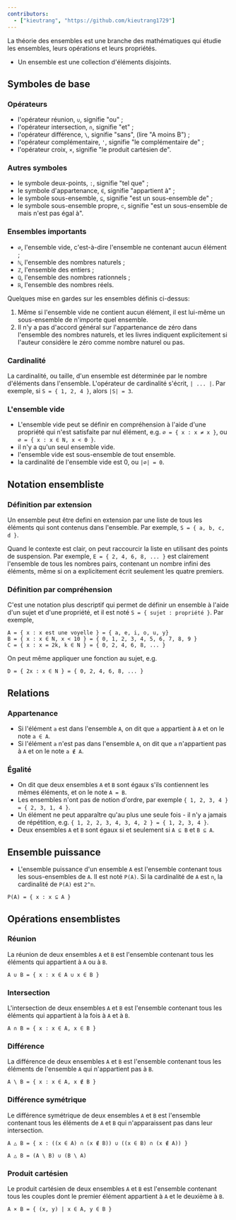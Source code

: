 ```yaml
---
contributors: 
  - ["kieutrang", "https://github.com/kieutrang1729"]
---
```


La théorie des ensembles est une branche des mathématiques qui étudie les ensembles, leurs opérations et leurs propriétés.

* Un ensemble est une collection d'éléments disjoints.

## Symboles de base

### Opérateurs
* l'opérateur réunion, `∪`, signifie "ou" ;
* l'opérateur intersection, `∩`, signifie "et" ;
* l'opérateur différence, `\`, signifie "sans", (lire "A moins B") ;
* l'opérateur complémentaire, `'`, signifie "le complémentaire de" ;
* l'opérateur croix, `×`, signifie "le produit cartésien de".

### Autres symboles
* le symbole deux-points, `:`, signifie "tel que" ;
* le symbole d'appartenance, `∈`, signifie "appartient à" ;
* le symbole sous-ensemble, `⊆`, signifie "est un sous-ensemble de" ;
* le symbole sous-ensemble propre, `⊂`, signifie "est un sous-ensemble de mais n'est pas égal à".

### Ensembles importants
* `∅`, l'ensemble vide, c'est-à-dire l'ensemble ne contenant aucun élément ;
* `ℕ`, l'ensemble des nombres naturels ;
* `ℤ`, l'ensemble des entiers ;
* `ℚ`, l'ensemble des nombres rationnels ;
* `ℝ`, l'ensemble des nombres réels.

Quelques mise en gardes sur les ensembles définis ci-dessus:
1. Même si l'ensemble vide ne contient aucun élément, il est lui-même un sous-ensemble de n'importe quel ensemble.
2. Il n'y a pas d'accord général sur l'appartenance de zéro dans l'ensemble des nombres naturels, et les livres indiquent explicitement si l'auteur considère le zéro comme nombre naturel ou pas.


### Cardinalité

La cardinalité, ou taille, d'un ensemble est déterminée par le nombre d'éléments dans l'ensemble. L'opérateur de cardinalité s'écrit, `| ... |`.
Par exemple, si `S = { 1, 2, 4 }`, alors `|S| = 3`.

### L'ensemble vide
* L'ensemble vide peut se définir en compréhension à l'aide d'une propriété qui n'est satisfaite par nul élément, e.g. `∅ = { x : x ≠ x }`, ou `∅ = { x : x ∈ N, x < 0 }`.
* il n'y a qu'un seul ensemble vide.
* l'ensemble vide est sous-ensemble de tout ensemble.
* la cardinalité de l'ensemble vide est 0, ou `|∅| = 0`.

## Notation ensembliste

### Définition par extension

Un ensemble peut être defini en extension par une liste de tous les éléments qui sont contenus dans l'ensemble. Par exemple, `S = { a, b, c, d }`.

Quand le contexte est clair, on peut raccourcir la liste en utilisant des points de suspension. Par exemple, `E = { 2, 4, 6, 8, ... }` est clairement l'ensemble de tous les nombres pairs, contenant un nombre infini des éléments, même si on a explicitement écrit seulement les quatre premiers.

### Définition par compréhension

C'est une notation plus descriptif qui permet de définir un ensemble à l'aide d'un sujet et d'une propriété, et il est noté `S = { sujet : propriété }`. Par exemple,

```
A = { x : x est une voyelle } = { a, e, i, o, u, y}
B = { x : x ∈ N, x < 10 } = { 0, 1, 2, 3, 4, 5, 6, 7, 8, 9 }
C = { x : x = 2k, k ∈ N } = { 0, 2, 4, 6, 8, ... }
```

On peut même appliquer une fonction au sujet, e.g.

```
D = { 2x : x ∈ N } = { 0, 2, 4, 6, 8, ... }
```

## Relations

### Appartenance

* Si l'élément `a` est dans l'ensemble `A`, on dit que `a` appartient à `A` et on le note `a ∈ A`.
* Si l'élément `a` n'est pas dans l'ensemble `A`, on dit que `a` n'appartient pas à `A` et on le note `a ∉ A`.

### Égalité

* On dit que deux ensembles `A` et `B` sont égaux s'ils contiennent les mêmes éléments, et on le note `A = B`.
* Les ensembles n'ont pas de notion d'ordre, par exemple `{ 1, 2, 3, 4 } = { 2, 3, 1, 4 }`.
* Un élément ne peut apparaître qu'au plus une seule fois - il n'y a jamais de répétition, e.g. `{ 1, 2, 2, 3, 4, 3, 4, 2 } = { 1, 2, 3, 4 }`.
* Deux ensembles `A` et `B` sont égaux si et seulement si `A ⊆ B` et `B ⊆ A`.

## Ensemble puissance
* L'ensemble puissance d'un ensemble `A` est l'ensemble contenant tous les sous-ensembles de `A`. Il est noté `P(A)`. Si la cardinalité de `A` est `n`, la cardinalité de `P(A)` est `2^n`.

```
P(A) = { x : x ⊆ A }
```

## Opérations ensemblistes
### Réunion
La réunion de deux ensembles `A` et `B` est l'ensemble contenant tous les éléments qui appartient à `A` ou à `B`.

```
A ∪ B = { x : x ∈ A ∪ x ∈ B }
```

### Intersection
L'intersection de deux ensembles `A` et `B` est l'ensemble contenant tous les éléments qui appartient à la fois à `A` et à `B`.

```
A ∩ B = { x : x ∈ A, x ∈ B }
```

### Différence
La différence de deux ensembles `A` et `B` est l'ensemble contenant tous les éléments de l'ensemble `A` qui n'appartient pas à `B`.

```
A \ B = { x : x ∈ A, x ∉ B }
```

### Différence symétrique
Le différence symétrique de deux ensembles `A` et `B` est l'ensemble contenant tous les éléments de `A` et `B` qui n'apparaissent pas dans leur intersection.

```
A △ B = { x : ((x ∈ A) ∩ (x ∉ B)) ∪ ((x ∈ B) ∩ (x ∉ A)) }

A △ B = (A \ B) ∪ (B \ A)
```

### Produit cartésien
Le produit cartésien de deux ensembles `A` et `B` est l'ensemble contenant tous les couples dont le premier élément appartient à `A` et le deuxième à `B`.

```
A × B = { (x, y) | x ∈ A, y ∈ B }
```
